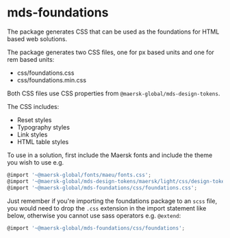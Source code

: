 # mds-foundations

The package generates CSS that can be used as the foundations for HTML based web solutions.

The package generates two CSS files, one for px based units and one for rem based units:

- css/foundations.css
- css/foundations.min.css

Both CSS files use CSS properties from `@maersk-global/mds-design-tokens`.

The CSS includes:

- Reset styles
- Typography styles
- Link styles
- HTML table styles

To use in a solution, first include the Maersk fonts and include the theme you wish to use e.g.

```js
@import '~@maersk-global/fonts/maeu/fonts.css';
@import '~@maersk-global/mds-design-tokens/maersk/light/css/design-tokens-px.css';
@import '~@maersk-global/mds-foundations/css/foundations.css';
```

Just remember if you're importing the foundations package to an `scss` file, you would need to drop the `.css` extension in the import statement like below, otherwise you cannot use sass operators e.g. `@extend`:

```js
@import '~@maersk-global/mds-foundations/css/foundations';
```
